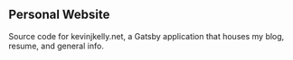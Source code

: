 ## Personal Website

Source code for kevinjkelly.net, a Gatsby application that houses my blog, resume, and general info.
